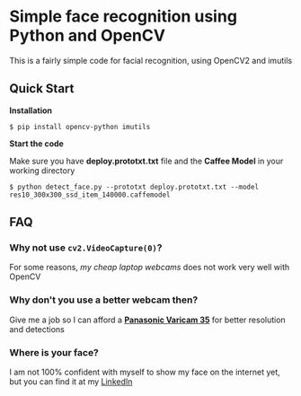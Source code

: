# Simple face recognition using Python and OpenCV

This is a fairly simple code for facial recognition, using OpenCV2 and imutils

## Quick Start
**Installation**

`$ pip install opencv-python imutils`

**Start the code**

Make sure you have **deploy.prototxt.txt** file and the **Caffee Model** in your working directory 

`$ python detect_face.py --prototxt deploy.prototxt.txt --model res10_300x300_ssd_item_140000.caffemodel`

## FAQ
### Why not use `cv2.VideoCapture(0)`?
For some reasons, _my cheap laptop webcams_ does not work very well with OpenCV
### Why don't you use a better webcam then?
Give me a job so I can afford a [**Panasonic Varicam 35**](https://na.panasonic.com/us/audio-video-solutions/broadcast-cinema-pro-video/cinema-cameras/varicam-35-4k-hdr-professional) for better resolution and detections
### Where is your face?
I am not 100% confident with myself to show my face on the internet yet, but you can find it at my [LinkedIn](https://www.linkedin.com/in/trunghaulelam/)
